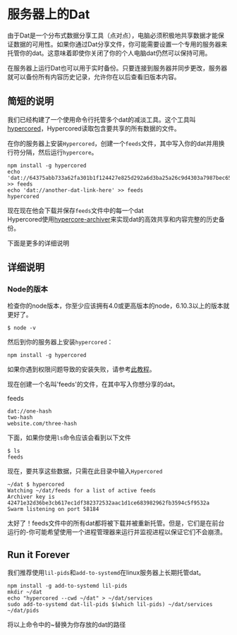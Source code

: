 # 服务器上的Dat

由于Dat是一个分布式数据分享工具（点对点），电脑必须积极地共享数据才能保证数据的可用性。如果你通过Dat分享文件，你可能需要设置一个专用的服务器来托管你的dat。这意味着即使你关闭了你的个人电脑dat仍然可以保持可用。

在服务器上运行Dat也可以用于实时备份。只要连接到服务器并同步更改，服务器就可以备份所有内容历史记录，允许你在以后查看旧版本内容。

## 简短的说明
我们已经构建了一个使用命令行托管多个dat的减淡工具。这个工具叫[hypercored]()，Hypercored读取包含要共享的所有数据的文件。

在你的服务器上安装`Hypercored`，创建一个`feeds`文件，其中写入你的dat并用换行符分隔，然后运行`hypercore`。

    npm install -g hypercored
    echo 'dat://64375abb733a62fa301b1f124427e825d292a6d3ba25a26c9d4303a7987bec65' >> feeds
    echo 'dat://another-dat-link-here' >> feeds
    hypercored

现在现在他会下载并保存`feeds`文件中的每一个dat  
Hypercored使用[hypercore-archiver](https://github.com/mafintosh/hypercore-archiver)来实现dat的高效共享和内容完整的历史备份。

下面是更多的详细说明

## 详细说明
### Node的版本
检查你的node版本，你至少应该拥有4.0或更高版本的node，6.10.3以上的版本就更好了。
    
    $ node -v

然后到你的服务器上安装`hypercored`：

    npm install -g hypercored

如果你遇到权限问题导致的安装失败，请参考[此教程](https://docs.npmjs.com/resolving-eacces-permissions-errors-when-installing-packages-globally)。

现在创建一个名叫'feeds'的文件，在其中写入你想分享的dat。

feeds

    dat://one-hash
    two-hash
    website.com/three-hash

下面，如果你使用`ls`命令应该会看到以下文件

    $ ls
    feeds
现在，要共享这些数据，只需在此目录中输入`Hypercored`

    ~/dat $ hypercored
    Watching ~/dat/feeds for a list of active feeds
    Archiver key is 42471e32d36be3cb617ec1df382372532aac1d1ce683982962fb3594c5f9532a
    Swarm listening on port 58184
太好了！feeds文件中的所有dat都将被下载并被重新托管。但是，它们是在前台运行的-你可能希望使用一个进程管理器来运行并监视进程以保证它们不会崩溃。

## Run it Forever
我们推荐使用`lil-pids`和`add-to-systemd`在linux服务器上长期托管dat。

    npm install -g add-to-systemd lil-pids
    mkdir ~/dat
    echo "hypercored --cwd ~/dat" > ~/dat/services
    sudo add-to-systemd dat-lil-pids $(which lil-pids) ~/dat/services ~/dat/pids

将以上命令中的~替换为你存放的dat的路径